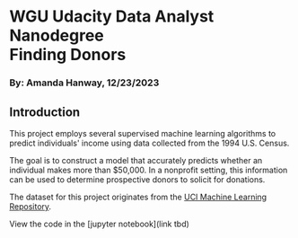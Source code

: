 # WGU Udacity Data Analyst Nanodegree <br>Finding Donors  
### By: Amanda Hanway, 12/23/2023 

## Introduction

This project employs several supervised machine learning algorithms to predict individuals' income using data collected from the 1994 U.S. Census. 

The goal is to construct a model that accurately predicts whether an individual makes more than $50,000. In a nonprofit setting, this information can be used to determine prospective donors to solicit for donations. 

The dataset for this project originates from the [UCI Machine Learning Repository](https://archive.ics.uci.edu/ml/datasets/Census+Income).

View the code in the [jupyter notebook](link tbd)

## 



